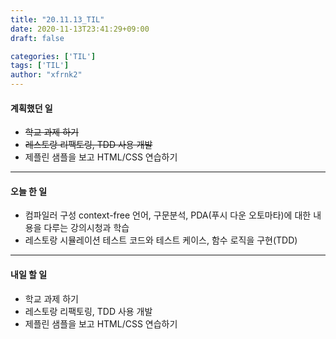 ```yaml
---
title: "20.11.13_TIL"
date: 2020-11-13T23:41:29+09:00
draft: false

categories: ['TIL']
tags: ['TIL']
author: "xfrnk2"
---
```

#### 계획했던 일
+ ~~학교 과제 하기~~
+ ~~레스토랑 리팩토링, TDD 사용 개발~~
+ 제플린 샘플을 보고 HTML/CSS 연습하기
---
#### 오늘 한 일
+ 컴파일러 구성 context-free 언어, 구문분석, PDA(푸시 다운 오토마타)에 대한 내용을 다루는 강의시청과 학습
+ 레스토랑 시뮬레이션 테스트 코드와 테스트 케이스, 함수 로직을 구현(TDD)
---   
#### 내일 할 일 
+ 학교 과제 하기
+ 레스토랑 리팩토링, TDD 사용 개발
+ 제플린 샘플을 보고 HTML/CSS 연습하기